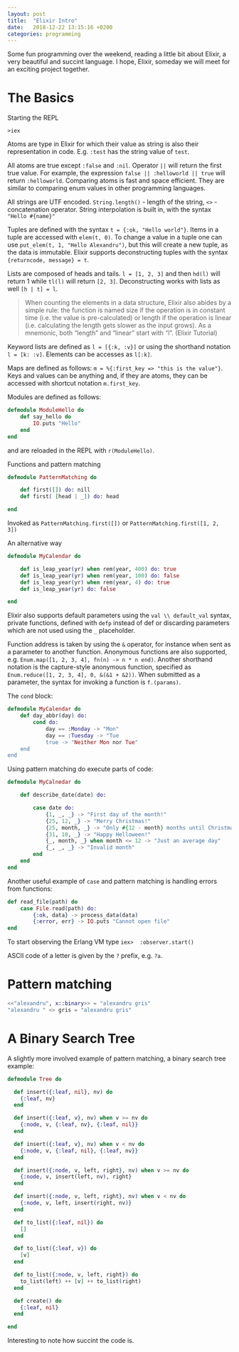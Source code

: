 ```yaml
---
layout: post
title:  "Elixir Intro"
date:   2018-12-22 13:15:16 +0200
categories: programming
---
```


Some fun programming over the weekend, reading a little bit about Elixir, a very beautiful and succint language. I hope, Elixir, someday we will meet for an exciting project together.

# The Basics

Starting the REPL

```
>iex
```

Atoms are type in Elixir for which their value as string is also their representation in code. E.g. `:test` has the string value of `test`. 

All atoms are true except `:false` and `:nil`. Operator `||` will return the first true value. For example, the expression `false || :helloworld || true` will return `:helloworld`. Comparing atoms is fast and space efficient. They are similar to comparing enum values in other programming languages.

All strings are UTF encoded. `String.length()` - length of the string, `<>` - concatenation operator. String interpolation is built in, with the syntax `"Hello #{name}"`

Tuples are defined with the syntax `t = {:ok, "Hello world"}`. Items in a tuple are accessed with `elem(t, 0)`. To change a value in a tuple one can use `put_elem(t, 1, "Hello Alexandru")`, but this will create a new tuple, as the data is immutable. Elixir supports deconstructing tuples with the syntax `{returncode, message} = t`. 

Lists are composed of heads and tails. `l = [1, 2, 3]` and then `hd(l)` will return 1 while `tl(l)` will return `[2, 3]`. Deconstructing works with lists as well `[h | t] = l`.

> When counting the elements in a data structure, Elixir also abides by a simple rule: the function is named size
> if the operation is in constant time (i.e. the value is pre-calculated) or length if the operation is linear 
> (i.e. calculating the length gets slower as the input grows). As a mnemonic, both “length” and “linear” start 
> with “l”. (Elixir Tutorial)

Keyword lists are defined as `l = [{:k, :v}]` or using the shorthand notation `l = [k: :v]`. Elements can be accesses as `l[:k]`.

Maps are defined as follows: `m = %{:first_key => "this is the value"}`. Keys and values can be anything and, if they are atoms, they can be accessed with shortcut notation `m.first_key`.

Modules are defined as follows:

```elixir
defmodule ModuleHello do
    def say_hello do
        IO.puts "Hello"
    end
end
```

and are reloaded in the REPL with `r(ModuleHello)`.

Functions and pattern matching

```elixir
defmodule PatternMatching do

    def first([]) do: nill
    def first( [head | _]) do: head

end
```

Invoked as `PatternMatching.first([])` or `PatternMatching.first([1, 2, 3])`

An alternative way

```elixir
defmodule MyCalendar do

    def is_leap_year(yr) when rem(year, 400) do: true
    def is_leap_year(yr) when rem(year, 100) do: false
    def is_leap_year(yr) when rem(year, 4) do: true
    def is_leap_year(yr) do: false

end
```

Elixir also supports default parameters using the `val \\ default_val` syntax, private functions, defined with `defp` instead of def or discarding parameters which are not used using the `_` placeholder.

Function address is taken by using the `&` operator, for instance when sent as a parameter to another function. Anonymous functions are also supported, e.g. `Enum.map([1, 2, 3, 4], fn(n) -> n * n end)`. Another shorthand notation is the capture-style anonymous function, specified as `Enum.reduce([1, 2, 3, 4], 0, &(&1 + &2))`. When submitted as a parameter, the syntax for invoking a function is `f.(params)`.

The `cond` block:

```elixir
defmodule MyCalendar do
    def day_abbr(day) do:
        cond do:
            day == :Monday -> "Mon"
            day == :Tuesday -> "Tue
            true -> "Neither Mon nor Tue"
    end
end
```

Using pattern matching do execute parts of code:

```elixir
defmodule MyCalnedar do

    def describe_date(date) do:

        case date do:
            {1, _, _} -> "First day of the month!"
            {25, 12, _} -> "Merry Christmas!"
            {25, month, _} -> "Only #{12 - month} months until Christmas"
            {31, 10, _} -> "Happy Helloween!"
            {_, month, _} when month <= 12 -> "Just an average day"
            {_, _, _} -> "Invalid month"
        end
    end
end
```

Another useful example of `case` and pattern matching is handling errors from functions:

```elixir
def read_file(path) do
    case File.read(path) do:
        {:ok, data} -> process_data(data)
        {:error, err} -> IO.puts "Cannot open file"
end
```

To start observing the Erlang VM type `iex>  :observer.start()`

ASCII code of a letter is given by the `?` prefix, e.g. `?a`.

# Pattern matching

```elixir
<<"alexandru", x::binary>> = "alexandru gris"
"alexandru " <> gris = "alexandru gris"
```

# A Binary Search Tree

A slightly more involved example of pattern matching, a binary search tree example:

```elixir
defmodule Tree do

  def insert({:leaf, nil}, nv) do
    {:leaf, nv}
  end

  def insert({:leaf, v}, nv) when v >= nv do
    {:node, v, {:leaf, nv}, {:leaf, nil}}
  end

  def insert({:leaf, v}, nv) when v < nv do
    {:node, v, {:leaf, nil}, {:leaf, nv}}
  end

  def insert({:node, v, left, right}, nv) when v >= nv do
    {:node, v, insert(left, nv), right}
  end

  def insert({:node, v, left, right}, nv) when v < nv do
    {:node, v, left, insert(right, nv)}
  end

  def to_list({:leaf, nil}) do
    []
  end

  def to_list({:leaf, v}) do
    [v]
  end

  def to_list({:node, v, left, right}) do
    to_list(left) ++ [v] ++ to_list(right)
  end

  def create() do
    {:leaf, nil}
  end

end
```

Interesting to note how succint the code is.